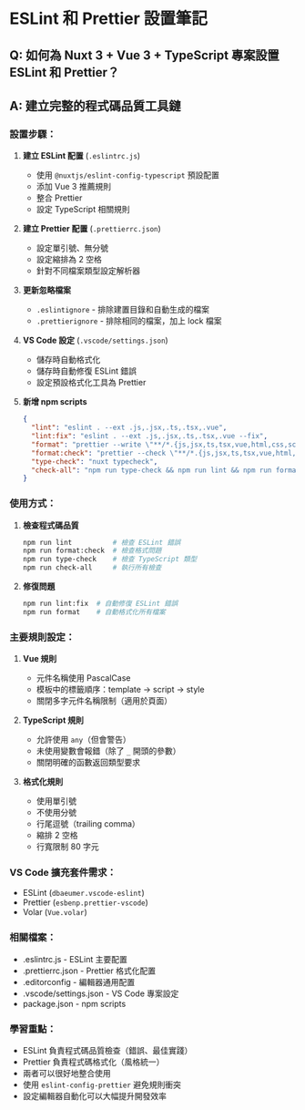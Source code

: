 # ESLint 和 Prettier 設置筆記

## Q: 如何為 Nuxt 3 + Vue 3 + TypeScript 專案設置 ESLint 和 Prettier？

## A: 建立完整的程式碼品質工具鏈

### 設置步驟：

1. **建立 ESLint 配置** (`.eslintrc.js`)

   - 使用 `@nuxtjs/eslint-config-typescript` 預設配置
   - 添加 Vue 3 推薦規則
   - 整合 Prettier
   - 設定 TypeScript 相關規則

2. **建立 Prettier 配置** (`.prettierrc.json`)

   - 設定單引號、無分號
   - 設定縮排為 2 空格
   - 針對不同檔案類型設定解析器

3. **更新忽略檔案**

   - `.eslintignore` - 排除建置目錄和自動生成的檔案
   - `.prettierignore` - 排除相同的檔案，加上 lock 檔案

4. **VS Code 設定** (`.vscode/settings.json`)

   - 儲存時自動格式化
   - 儲存時自動修復 ESLint 錯誤
   - 設定預設格式化工具為 Prettier

5. **新增 npm scripts**
   ```json
   {
     "lint": "eslint . --ext .js,.jsx,.ts,.tsx,.vue",
     "lint:fix": "eslint . --ext .js,.jsx,.ts,.tsx,.vue --fix",
     "format": "prettier --write \"**/*.{js,jsx,ts,tsx,vue,html,css,scss,json,md}\"",
     "format:check": "prettier --check \"**/*.{js,jsx,ts,tsx,vue,html,css,scss,json,md}\"",
     "type-check": "nuxt typecheck",
     "check-all": "npm run type-check && npm run lint && npm run format:check"
   }
   ```

### 使用方式：

1. **檢查程式碼品質**

   ```bash
   npm run lint          # 檢查 ESLint 錯誤
   npm run format:check  # 檢查格式問題
   npm run type-check    # 檢查 TypeScript 類型
   npm run check-all     # 執行所有檢查
   ```

2. **修復問題**
   ```bash
   npm run lint:fix  # 自動修復 ESLint 錯誤
   npm run format    # 自動格式化所有檔案
   ```

### 主要規則設定：

1. **Vue 規則**

   - 元件名稱使用 PascalCase
   - 模板中的標籤順序：template → script → style
   - 關閉多字元件名稱限制（適用於頁面）

2. **TypeScript 規則**

   - 允許使用 `any`（但會警告）
   - 未使用變數會報錯（除了 `_` 開頭的參數）
   - 關閉明確的函數返回類型要求

3. **格式化規則**
   - 使用單引號
   - 不使用分號
   - 行尾逗號（trailing comma）
   - 縮排 2 空格
   - 行寬限制 80 字元

### VS Code 擴充套件需求：

- ESLint (`dbaeumer.vscode-eslint`)
- Prettier (`esbenp.prettier-vscode`)
- Volar (`Vue.volar`)

### 相關檔案：

- .eslintrc.js - ESLint 主要配置
- .prettierrc.json - Prettier 格式化配置
- .editorconfig - 編輯器通用配置
- .vscode/settings.json - VS Code 專案設定
- package.json - npm scripts

### 學習重點：

- ESLint 負責程式碼品質檢查（錯誤、最佳實踐）
- Prettier 負責程式碼格式化（風格統一）
- 兩者可以很好地整合使用
- 使用 `eslint-config-prettier` 避免規則衝突
- 設定編輯器自動化可以大幅提升開發效率
